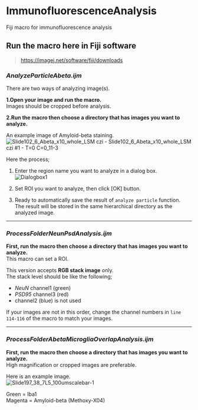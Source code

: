 # ImmunofluorescenceAnalysis
Fiji macro for immunofluorescence analysis

## Run the macro here in Fiji software
> https://imagej.net/software/fiji/downloads

### *AnalyzeParticleAbeta.ijm*  
  There are two ways of analyzing image(s).
  
  **1.Open your image and run the macro.**  
  Images should be cropped before analysis.
  
  **2.Run the macro then choose a directory that has images you want to analyze.**
 
  An example image of Amyloid-beta staining.  
  ![Slide102_6_Abeta_x10_whole_LSM czi - Slide102_6_Abeta_x10_whole_LSM czi #1 - T=0 C=0_11-3](https://user-images.githubusercontent.com/59642394/217436089-caade094-9235-400f-a0b6-5a9bdd92cc35.jpg)

Here the process; 
1. Enter the region name you want to analyze in a dialog box.  
  ![Dialogbox1](https://user-images.githubusercontent.com/59642394/217437241-b613ae84-b3a9-452f-8c6c-29f2c0a6792e.png)
  
1. Set ROI you want to analyze, then click [OK] button.
  
1. Ready to automatically save the result of `analyze particle` function.  
   The result will be stored in the same hierarchical directory as the analyzed image.
  
---
### *ProcessFolderNeunPsdAnalysis.ijm*
  
  **First, run the macro then choose a directory that has images you want to analyze.**  
  This macro can set a ROI.  
  
  This version accepts **RGB stack image** only.  
  The stack level should be like the following;  
  
  - *NeuN* channel1 (green)  
  - *PSD95* channel3 (red)  
  - channel2 (blue) is not used  
  
  If your images are not in this order, change the channel numbers in `line 114-116` of the macro to match your images.  
  
  
--- 
### *ProcessFolderAbetaMicrogliaOverlapAnalysis.ijm*  

  **First, run the macro then choose a directory that has images you want to analyze.**  
  High magnification or cropped images are preferable. 
  
  Here is an example image.  
  ![Slide197_38_7L5_100umscalebar-1](https://user-images.githubusercontent.com/59642394/217463109-4396cf21-1a27-4935-9007-5e223a02d196.jpg)  
  
  Green = Iba1  
  Magenta = Amyloid-beta (Methoxy-X04)
  
  

